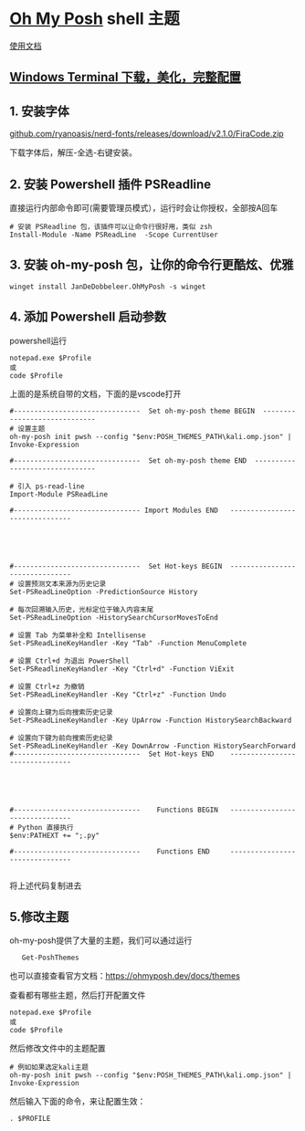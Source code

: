 # [Oh My Posh](https://github.com/jandedobbeleer/oh-my-posh  ) shell 主题


[使用文档](https://ohmyposh.dev/)


## [Windows Terminal 下载，美化，完整配置](https://zhuanlan.zhihu.com/p/439437013)



## 1. 安装字体

[github.com/ryanoasis/nerd-fonts/releases/download/v2.1.0/FiraCode.zip](https://link.zhihu.com/?target=https%3A//github.com/ryanoasis/nerd-fonts/releases/download/v2.1.0/FiraCode.zip)

下载字体后，解压-全选-右键安装。

## 2. 安装 Powershell 插件 PSReadline

直接运行内部命令即可(需要管理员模式），运行时会让你授权，全部按A回车

```text
# 安装 PSReadline 包，该插件可以让命令行很好用，类似 zsh
Install-Module -Name PSReadLine  -Scope CurrentUser 
```

## 3. 安装 oh-my-posh 包，让你的命令行更酷炫、优雅
```text
winget install JanDeDobbeleer.OhMyPosh -s winget
```

## 4. 添加 Powershell 启动参数

powershell运行

```text
notepad.exe $Profile
或
code $Profile
```

上面的是系统自带的文档，下面的是vscode打开

```text
#-------------------------------  Set oh-my-posh theme BEGIN  -----------------------------
# 设置主题
oh-my-posh init pwsh --config "$env:POSH_THEMES_PATH\kali.omp.json" | Invoke-Expression 

#-------------------------------  Set oh-my-posh theme END  -------------------------------

# 引入 ps-read-line
Import-Module PSReadLine

#------------------------------- Import Modules END   -------------------------------





#-------------------------------  Set Hot-keys BEGIN  -------------------------------
# 设置预测文本来源为历史记录
Set-PSReadLineOption -PredictionSource History

# 每次回溯输入历史，光标定位于输入内容末尾
Set-PSReadLineOption -HistorySearchCursorMovesToEnd

# 设置 Tab 为菜单补全和 Intellisense
Set-PSReadLineKeyHandler -Key "Tab" -Function MenuComplete

# 设置 Ctrl+d 为退出 PowerShell
Set-PSReadlineKeyHandler -Key "Ctrl+d" -Function ViExit

# 设置 Ctrl+z 为撤销
Set-PSReadLineKeyHandler -Key "Ctrl+z" -Function Undo

# 设置向上键为后向搜索历史记录
Set-PSReadLineKeyHandler -Key UpArrow -Function HistorySearchBackward

# 设置向下键为前向搜索历史纪录
Set-PSReadLineKeyHandler -Key DownArrow -Function HistorySearchForward
#-------------------------------  Set Hot-keys END    -------------------------------





#-------------------------------    Functions BEGIN   -------------------------------
# Python 直接执行
$env:PATHEXT += ";.py"

#-------------------------------    Functions END     -------------------------------


```

将上述代码复制进去

## 5.修改主题

oh-my-posh提供了大量的主题，我们可以通过运行
```text
   Get-PoshThemes
```
也可以直接查看官方文档：https://ohmyposh.dev/docs/themes

查看都有哪些主题，然后打开配置文件

```text
notepad.exe $Profile
或
code $Profile
```

然后修改文件中的主题配置

```text
# 例如如果选定kali主题
oh-my-posh init pwsh --config "$env:POSH_THEMES_PATH\kali.omp.json" | Invoke-Expression 
```

然后输入下面的命令，来让配置生效：
```text
. $PROFILE
```
